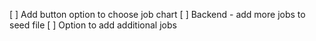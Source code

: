 [ ] Add button option to choose job chart
[ ] Backend - add more jobs to seed file
[ ] Option to add additional jobs
